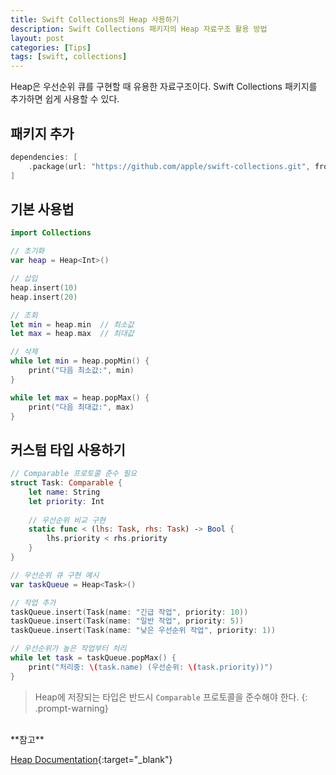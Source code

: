 ```yaml
---
title: Swift Collections의 Heap 사용하기
description: Swift Collections 패키지의 Heap 자료구조 활용 방법
layout: post
categories: [Tips]
tags: [swift, collections]
---
```


Heap은 우선순위 큐를 구현할 때 유용한 자료구조이다. Swift Collections 패키지를 추가하면 쉽게 사용할 수 있다.

## 패키지 추가
```swift
dependencies: [
    .package(url: "https://github.com/apple/swift-collections.git", from: "1.0.0")
]
```

## 기본 사용법
```swift
import Collections

// 초기화
var heap = Heap<Int>()

// 삽입
heap.insert(10)
heap.insert(20)

// 조회
let min = heap.min  // 최소값
let max = heap.max  // 최대값

// 삭제
while let min = heap.popMin() {
    print("다음 최소값:", min)
}

while let max = heap.popMax() {
    print("다음 최대값:", max)
}
```

## 커스텀 타입 사용하기
```swift
// Comparable 프로토콜 준수 필요
struct Task: Comparable {
    let name: String
    let priority: Int
    
    // 우선순위 비교 구현
    static func < (lhs: Task, rhs: Task) -> Bool {
        lhs.priority < rhs.priority
    }
}

// 우선순위 큐 구현 예시
var taskQueue = Heap<Task>()

// 작업 추가
taskQueue.insert(Task(name: "긴급 작업", priority: 10))
taskQueue.insert(Task(name: "일반 작업", priority: 5))
taskQueue.insert(Task(name: "낮은 우선순위 작업", priority: 1))

// 우선순위가 높은 작업부터 처리
while let task = taskQueue.popMax() {
    print("처리중: \(task.name) (우선순위: \(task.priority))")
}
```

>Heap에 저장되는 타입은 반드시 `Comparable` 프로토콜을 준수해야 한다.
{: .prompt-warning}

<br>
**참고**
<br>

[Heap Documentation](https://github.com/apple/swift-collections/blob/main/Documentation/Heap.md){:target="_blank"}
